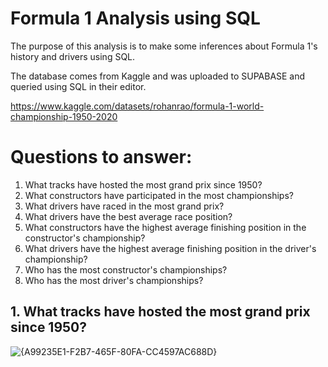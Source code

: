 # Formula 1 Analysis using SQL
The purpose of this analysis is to make some inferences about Formula 1's history and drivers using SQL.

The database comes from Kaggle and was uploaded to SUPABASE and queried using SQL in their editor. 

https://www.kaggle.com/datasets/rohanrao/formula-1-world-championship-1950-2020

# Questions to answer: 
1. What tracks have hosted the most grand prix since 1950?
2. What constructors have participated in the most championships?
3. What drivers have raced in the most grand prix? 
4. What drivers have the best average race position?
5. What constructors have the highest average finishing position in the constructor's championship?
6. What drivers have the highest average finishing position in the driver's championship? 
7. Who has the most constructor's championships? 
8. Who has the most driver's championships?

## 1. What tracks have hosted the most grand prix since 1950?
![{A99235E1-F2B7-465F-80FA-CC4597AC688D}](https://github.com/user-attachments/assets/d4d75f5b-8096-4933-a36b-1365bc84ed58)

